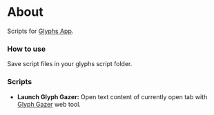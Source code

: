 # About

Scripts for [Glyphs App](https://www.glyphsapp.com/).


### How to use

Save script files in your glyphs script folder.


### Scripts

* **Launch Glyph Gazer:** Open text content of currently open tab with [Glyph Gazer](https://typeresources.github.io/glyph-gazer/) web tool.  
